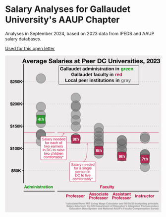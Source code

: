# Salary Analyses for Gallaudet University's AAUP Chapter

Analyses in September 2024, based on 2023 data from IPEDS and AAUP salary databases. 

[Used for this open letter](https://gallaudet-aaup.org/2024/10/23/2023-salary-data-show-stark-inequities-between-gallaudet-administrator-and-faculty-pay/)

![](https://github.com/ReginaNuzzo/aaup-analyses/blob/fcad7b95f8e1ccbfff7ef8c25a93c0e73bbb96e2/all_faceted.png)

